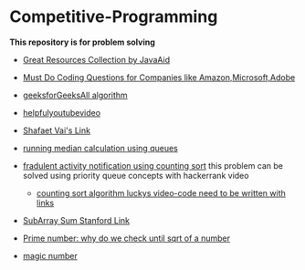 # Competitive-Programming
__This repository is for problem solving__ 
- [Great Resources Collection by JavaAid](https://www.facebook.com/notes/coding-interview-preparation/coding-interview-preparation-resources/645177419347341/)
- [Must Do Coding Questions for Companies like Amazon,Microsoft,Adobe](https://www.geeksforgeeks.org/must-do-coding-questions-for-companies-like-amazon-microsoft-adobe/#stack) 
- [geeksforGeeksAll algorithm](https://www.geeksforgeeks.org/fundamentals-of-algorithms/)
- [helpfulyoutubevideo](https://youtu.be/bVKHRtafgPc)

- [Shafaet Vai's Link](http://www.shafaetsplanet.com/)
- [running median calculation using queues](https://www.youtube.com/watch?v=VmogG01IjYc)
- [fradulent activity notification using counting sort](https://jjromi.github.io/2017/lucky_45/) this problem can be solved using priority queue concepts with hackerrank video
  - [counting sort algorithm luckys video-code need to be written with links](https://www.youtube.com/watch?v=pEJiGC-ObQE)
- [SubArray Sum Stanford Link](https://web.stanford.edu/class/cs9/sample_probs/SubarraySums.pdf)
- [Prime number: why do we check until sqrt of a number](http://www.counton.org/explorer/primes/checking-if-a-number-is-prime/)
- [magic number](https://introcs.cs.princeton.edu/java/14array/MagicSquare.java.html)
